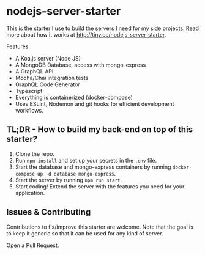 # nodejs-server-starter

This is the starter I use to build the servers I need for my side projects. Read more about how it works at http://tiny.cc/nodejs-server-starter.

Features:
- A Koa.js server (Node JS)
- A MongoDB Database, access with mongo-express
- A GraphQL API
- Mocha/Chai integration tests
- GraphQL Code Generator
- Typescript
- Everything is containerized (docker-compose)
- Uses ESLint, Nodemon and git hooks for efficient development workflows.

## TL;DR - How to build my back-end on top of this starter?

1. Clone the repo. 
2. Run `npm install` and set up your secrets in the `.env` file.
3. Start the database and mongo-express containers by running `docker-compose up -d database mongo-express`.
4. Start the server by running `npm run start`.
5. Start coding! Extend the server with the features you need for your application.

## Issues & Contributing

Contributions to fix/improve this starter are welcome. Note that the goal is to keep it generic so that it can be used for any kind of server. 

Open a Pull Request.
